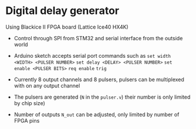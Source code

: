 # Digital delay generator

Using Blackice II FPGA board (Lattice Ice40 HX4K)

* Control through SPI from STM32 and serial interface from the outside world

* Arduino sketch accepts serial port commands such as
  ```set width <WIDTH> <PULSER NUMBER>```
  ```set delay <DELAY> <PULSER NUMBER>```
  ```set enable <PULSER BITS>```
  ```req enable```
  ```trig```

* Currently 8 output channels and 8 pulsers, pulsers can be multiplexed with on any output channel

* The pulsers are generated (```N``` in the ```pulser.v```) their number is only limited by chip size) 

* Number of outputs ```N_out``` can be adjusted, only limited by number of FPGA pins 
